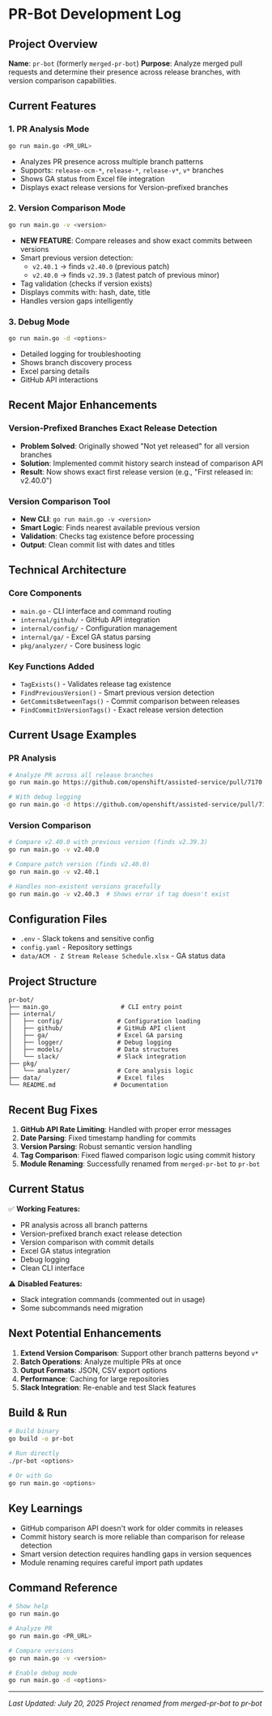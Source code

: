 # PR-Bot Development Log

## Project Overview
**Name**: `pr-bot` (formerly `merged-pr-bot`)
**Purpose**: Analyze merged pull requests and determine their presence across release branches, with version comparison capabilities.

## Current Features

### 1. PR Analysis Mode
```bash
go run main.go <PR_URL>
```
- Analyzes PR presence across multiple branch patterns
- Supports: `release-ocm-*`, `release-*`, `release-v*`, `v*` branches
- Shows GA status from Excel file integration
- Displays exact release versions for Version-prefixed branches

### 2. Version Comparison Mode
```bash
go run main.go -v <version>
```
- **NEW FEATURE**: Compare releases and show exact commits between versions
- Smart previous version detection:
  - `v2.40.1` → finds `v2.40.0` (previous patch)
  - `v2.40.0` → finds `v2.39.3` (latest patch of previous minor)
- Tag validation (checks if version exists)
- Displays commits with: hash, date, title
- Handles version gaps intelligently

### 3. Debug Mode
```bash
go run main.go -d <options>
```
- Detailed logging for troubleshooting
- Shows branch discovery process
- Excel parsing details
- GitHub API interactions

## Recent Major Enhancements

### Version-Prefixed Branches Exact Release Detection
- **Problem Solved**: Originally showed "Not yet released" for all version branches
- **Solution**: Implemented commit history search instead of comparison API
- **Result**: Now shows exact first release version (e.g., "First released in: v2.40.0")

### Version Comparison Tool
- **New CLI**: `go run main.go -v <version>`
- **Smart Logic**: Finds nearest available previous version
- **Validation**: Checks tag existence before processing
- **Output**: Clean commit list with dates and titles

## Technical Architecture

### Core Components
- `main.go` - CLI interface and command routing
- `internal/github/` - GitHub API integration
- `internal/config/` - Configuration management  
- `internal/ga/` - Excel GA status parsing
- `pkg/analyzer/` - Core business logic

### Key Functions Added
- `TagExists()` - Validates release tag existence
- `FindPreviousVersion()` - Smart previous version detection
- `GetCommitsBetweenTags()` - Commit comparison between releases
- `FindCommitInVersionTags()` - Exact release version detection

## Current Usage Examples

### PR Analysis
```bash
# Analyze PR across all release branches
go run main.go https://github.com/openshift/assisted-service/pull/7170

# With debug logging
go run main.go -d https://github.com/openshift/assisted-service/pull/7170
```

### Version Comparison
```bash
# Compare v2.40.0 with previous version (finds v2.39.3)
go run main.go -v v2.40.0

# Compare patch version (finds v2.40.0)  
go run main.go -v v2.40.1

# Handles non-existent versions gracefully
go run main.go -v v2.40.3  # Shows error if tag doesn't exist
```

## Configuration Files
- `.env` - Slack tokens and sensitive config
- `config.yaml` - Repository settings
- `data/ACM - Z Stream Release Schedule.xlsx` - GA status data

## Project Structure
```
pr-bot/
├── main.go                    # CLI entry point
├── internal/
│   ├── config/               # Configuration loading
│   ├── github/               # GitHub API client
│   ├── ga/                   # Excel GA parsing
│   ├── logger/               # Debug logging
│   ├── models/               # Data structures
│   └── slack/                # Slack integration
├── pkg/
│   └── analyzer/             # Core analysis logic
├── data/                     # Excel files
└── README.md                # Documentation
```

## Recent Bug Fixes
1. **GitHub API Rate Limiting**: Handled with proper error messages
2. **Date Parsing**: Fixed timestamp handling for commits
3. **Version Parsing**: Robust semantic version handling
4. **Tag Comparison**: Fixed flawed comparison logic using commit history
5. **Module Renaming**: Successfully renamed from `merged-pr-bot` to `pr-bot`

## Current Status
✅ **Working Features:**
- PR analysis across all branch patterns
- Version-prefixed branch exact release detection
- Version comparison with commit details
- Excel GA status integration
- Debug logging
- Clean CLI interface

⚠️ **Disabled Features:**
- Slack integration commands (commented out in usage)
- Some subcommands need migration

## Next Potential Enhancements
1. **Extend Version Comparison**: Support other branch patterns beyond `v*`
2. **Batch Operations**: Analyze multiple PRs at once
3. **Output Formats**: JSON, CSV export options
4. **Performance**: Caching for large repositories
5. **Slack Integration**: Re-enable and test Slack features

## Build & Run
```bash
# Build binary
go build -o pr-bot

# Run directly
./pr-bot <options>

# Or with Go
go run main.go <options>
```

## Key Learnings
- GitHub comparison API doesn't work for older commits in releases
- Commit history search is more reliable than comparison for release detection
- Smart version detection requires handling gaps in version sequences
- Module renaming requires careful import path updates

## Command Reference
```bash
# Show help
go run main.go

# Analyze PR
go run main.go <PR_URL>

# Compare versions  
go run main.go -v <version>

# Enable debug mode
go run main.go -d <options>
```

---
*Last Updated: July 20, 2025*
*Project renamed from merged-pr-bot to pr-bot* 